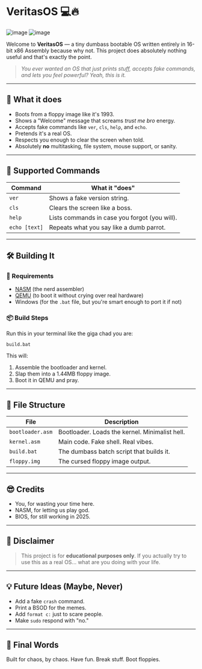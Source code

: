 # VeritasOS 💻🔥

![image](https://github.com/user-attachments/assets/a32d294b-ad01-4c6b-852d-5e4199c15d76) ![image](https://github.com/user-attachments/assets/528cde20-bd7f-4c44-8e16-348bb9952875)


Welcome to **VeritasOS** — a tiny dumbass bootable OS written entirely in 16-bit x86 Assembly because why not. This project does absolutely nothing useful and that's exactly the point.

> *You ever wanted an OS that just prints stuff, accepts fake commands, and lets you feel powerful? Yeah, this is it.*

---

## 🧠 What it does

- Boots from a floppy image like it's 1993.
- Shows a "Welcome" message that screams *trust me bro* energy.
- Accepts fake commands like `ver`, `cls`, `help`, and `echo`.
- Pretends it's a real OS.
- Respects you enough to clear the screen when told.
- Absolutely **no** multitasking, file system, mouse support, or sanity.

---

## 💬 Supported Commands

| Command | What it "does" |
|--------|----------------|
| `ver`  | Shows a fake version string. |
| `cls`  | Clears the screen like a boss. |
| `help` | Lists commands in case you forgot (you will). |
| `echo [text]` | Repeats what you say like a dumb parrot. |

---

## 🛠️ Building It

### 🔧 Requirements

- [NASM](https://www.nasm.us/) (the nerd assembler)
- [QEMU](https://www.qemu.org/) (to boot it without crying over real hardware)
- Windows (for the `.bat` file, but you're smart enough to port it if not)

### 📦 Build Steps

Run this in your terminal like the giga chad you are:

```bash
build.bat
````

This will:

1. Assemble the bootloader and kernel.
2. Slap them into a 1.44MB floppy image.
3. Boot it in QEMU and pray.

---

## 🧾 File Structure

| File             | Description                                    |
| ---------------- | ---------------------------------------------- |
| `bootloader.asm` | Bootloader. Loads the kernel. Minimalist hell. |
| `kernel.asm`     | Main code. Fake shell. Real vibes.             |
| `build.bat`      | The dumbass batch script that builds it.       |
| `floppy.img`     | The cursed floppy image output.                |

---

## 😎 Credits

* You, for wasting your time here.
* NASM, for letting us play god.
* BIOS, for still working in 2025.

---

## 🧨 Disclaimer

> This project is for **educational purposes only**. If you actually try to use this as a real OS... what are you doing with your life.

---

## 💡 Future Ideas (Maybe, Never)

* Add a fake `crash` command.
* Print a BSOD for the memes.
* Add `format c:` just to scare people.
* Make `sudo` respond with "no."

---

## 🖕 Final Words

Built for chaos, by chaos.
Have fun. Break stuff. Boot floppies.

